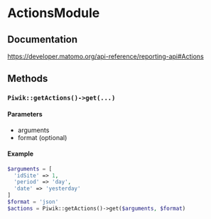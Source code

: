 ActionsModule
=============

## Documentation
https://developer.matomo.org/api-reference/reporting-api#Actions

## Methods

### `Piwik::getActions()->get(...)`
#### Parameters
* arguments
* format (optional)
#### Example
```php
$arguments = [
  'idSite' => 1,
  'period' => 'day',
  'date' => 'yesterday'
]
$format = 'json'
$actions = Piwik::getActions()->get($arguments, $format)
```